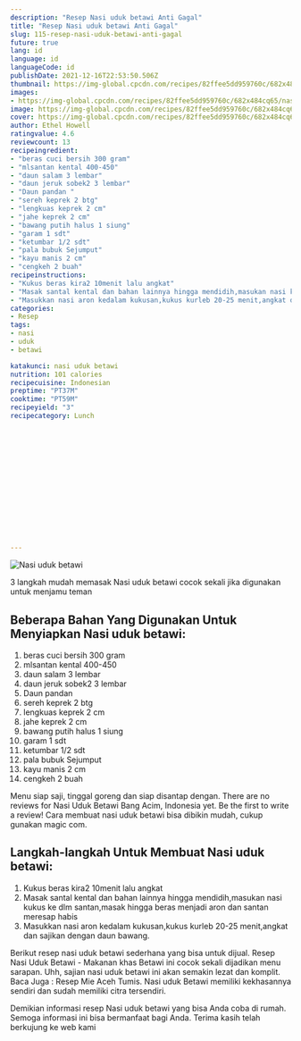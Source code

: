 ```yaml
---
description: "Resep Nasi uduk betawi Anti Gagal"
title: "Resep Nasi uduk betawi Anti Gagal"
slug: 115-resep-nasi-uduk-betawi-anti-gagal
future: true
lang: id
language: id
languageCode: id
publishDate: 2021-12-16T22:53:50.506Z 
thumbnail: https://img-global.cpcdn.com/recipes/82ffee5dd959760c/682x484cq65/nasi-uduk-betawi-foto-resep-utama.webp
images:
- https://img-global.cpcdn.com/recipes/82ffee5dd959760c/682x484cq65/nasi-uduk-betawi-foto-resep-utama.webp
image: https://img-global.cpcdn.com/recipes/82ffee5dd959760c/682x484cq65/nasi-uduk-betawi-foto-resep-utama.webp
cover: https://img-global.cpcdn.com/recipes/82ffee5dd959760c/682x484cq65/nasi-uduk-betawi-foto-resep-utama.webp
author: Ethel Howell
ratingvalue: 4.6
reviewcount: 13
recipeingredient:
- "beras cuci bersih 300 gram"
- "mlsantan kental 400-450"
- "daun salam 3 lembar"
- "daun jeruk sobek2 3 lembar"
- "Daun pandan "
- "sereh keprek 2 btg"
- "lengkuas keprek 2 cm"
- "jahe keprek 2 cm"
- "bawang putih halus 1 siung"
- "garam 1 sdt"
- "ketumbar 1/2 sdt"
- "pala bubuk Sejumput"
- "kayu manis 2 cm"
- "cengkeh 2 buah"
recipeinstructions:
- "Kukus beras kira2 10menit lalu angkat"
- "Masak santal kental dan bahan lainnya hingga mendidih,masukan nasi kukus ke dlm santan,masak hingga beras menjadi aron dan santan meresap habis"
- "Masukkan nasi aron kedalam kukusan,kukus kurleb 20-25 menit,angkat dan sajikan dengan daun bawang."
categories:
- Resep
tags:
- nasi
- uduk
- betawi

katakunci: nasi uduk betawi 
nutrition: 101 calories
recipecuisine: Indonesian
preptime: "PT37M"
cooktime: "PT59M"
recipeyield: "3"
recipecategory: Lunch


     
    
    
    
    
    
    
    
    
    
    
      
    
---
```



![Nasi uduk betawi](https://img-global.cpcdn.com/recipes/82ffee5dd959760c/682x484cq65/nasi-uduk-betawi-foto-resep-utama.webp)

3 langkah mudah memasak  Nasi uduk betawi cocok sekali jika digunakan untuk menjamu teman

<!--inarticleads1-->

## Beberapa Bahan Yang Digunakan Untuk Menyiapkan Nasi uduk betawi:

1. beras cuci bersih 300 gram
1. mlsantan kental 400-450
1. daun salam 3 lembar
1. daun jeruk sobek2 3 lembar
1. Daun pandan 
1. sereh keprek 2 btg
1. lengkuas keprek 2 cm
1. jahe keprek 2 cm
1. bawang putih halus 1 siung
1. garam 1 sdt
1. ketumbar 1/2 sdt
1. pala bubuk Sejumput
1. kayu manis 2 cm
1. cengkeh 2 buah

Menu siap saji, tinggal goreng dan siap disantap dengan. There are no reviews for Nasi Uduk Betawi Bang Acim, Indonesia yet. Be the first to write a review! Cara membuat nasi uduk betawi bisa dibikin mudah, cukup gunakan magic com. 

<!--inarticleads2-->

## Langkah-langkah Untuk Membuat Nasi uduk betawi:

1. Kukus beras kira2 10menit lalu angkat
1. Masak santal kental dan bahan lainnya hingga mendidih,masukan nasi kukus ke dlm santan,masak hingga beras menjadi aron dan santan meresap habis
1. Masukkan nasi aron kedalam kukusan,kukus kurleb 20-25 menit,angkat dan sajikan dengan daun bawang.


Berikut resep nasi uduk betawi sederhana yang bisa untuk dijual. Resep Nasi Uduk Betawi - Makanan khas Betawi ini cocok sekali dijadikan menu sarapan. Uhh, sajian nasi uduk betawi ini akan semakin lezat dan komplit. Baca Juga : Resep Mie Aceh Tumis. Nasi uduk Betawi memiliki kekhasannya sendiri dan sudah memiliki citra tersendiri. 

Demikian informasi  resep Nasi uduk betawi   yang bisa Anda coba di rumah. Semoga informasi ini bisa bermanfaat bagi Anda. Terima kasih telah berkujung ke web kami

